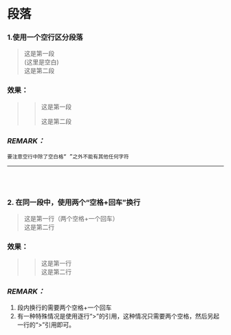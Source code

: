# **段落**

### 1.使用一个空行区分段落
>这是第一段  
>\(这里是空白\)      
>这是第二段

### 效果：
>>这是第一段
>>
>> 这是第二段

### *REMARK：*
    要注意空行中除了空白格“ ”之外不能有其他任何字符

------------
<br><br>

### 2. 在同一段中，使用两个“空格+回车”换行
>这是第一行（两个空格+一个回车）   
>这是第二行


### 效果：

>>这是第一行  
>>这是第二行  

### *REMARK：*  
1. 段内换行的需要两个空格+一个回车
2. 有一种特殊情况是使用逐行“\>”的引用，这种情况只需要两个空格，然后另起一行的“\>”引用即可。 
